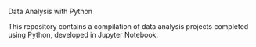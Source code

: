 Data Analysis with Python

This repository contains a compilation of data analysis projects completed using Python, developed in Jupyter Notebook. 

